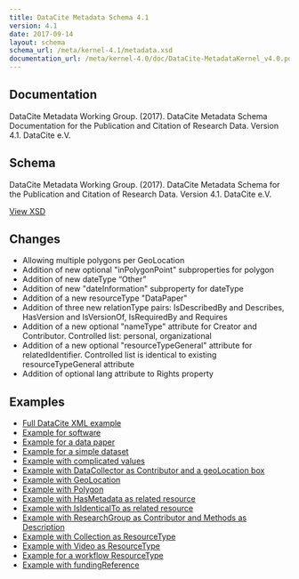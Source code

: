 ```yaml
---
title: DataCite Metadata Schema 4.1
version: 4.1
date: 2017-09-14
layout: schema
schema_url: /meta/kernel-4.1/metadata.xsd
documentation_url: /meta/kernel-4.0/doc/DataCite-MetadataKernel_v4.0.pdf
---
```


## Documentation
DataCite Metadata Working Group. (2017). DataCite Metadata Schema Documentation for the Publication and Citation of Research Data. Version 4.1. DataCite e.V.

## Schema
DataCite Metadata Working Group. (2017). DataCite Metadata Schema for the Publication and Citation of Research Data. Version 4.1. DataCite e.V.

<a href="metadata.xsd" class="btn">View XSD</a>

## Changes

* Allowing multiple polygons per GeoLocation
* Addition of new optional "inPolygonPoint" subproperties for polygon
* Addition of new dateType “Other”
*	Addition of new "dateInformation" subproperty for dateType
*	Addition of a new resourceType "DataPaper"
*	Addition of three new relationType pairs: IsDescribedBy and Describes, HasVersion and IsVersionOf, IsRequiredBy and Requires
* Addition of a new optional "nameType" attribute for Creator and Contributor. Controlled list: personal, organizational
* Addition of a new optional "resourceTypeGeneral" attribute for relatedIdentifier. Controlled list is identical to existing resourceTypeGeneral attribute
* Addition of optional lang attribute to Rights property

## Examples

* [Full DataCite XML example](example/datacite-example-full-v4.1.xml)
* [Example for software](example/datacite-example-software-v4.1.xml)
* [Example for a data paper](example/datacite-example-datapaper-v4.1.xml)
* [Example for a simple dataset](example/datacite-example-dataset-v4.1.xml)
* [Example with complicated values](example/datacite-example-complicated-v4.1.xml)
* [Example with DataCollector as Contributor and a geoLocation box](example/datacite-example-Box_dateCollected_DataCollector-v4.1.xml)
* [Example with GeoLocation](example/datacite-example-GeoLocation-v4.1.xml)
* [Example with Polygon](example/datacite-example-polygon-v4.1.xml)
* [Example with HasMetadata as related resource](example/datacite-example-HasMetadata-v4.1.xml)
* [Example with IsIdenticalTo as related resource](example/datacite-example-relationTypeIsIdenticalTo-v4.1.xml)
* [Example with ResearchGroup as Contributor and Methods as Description](example/datacite-example-ResearchGroup_Methods-v4.1.xml)
* [Example with Collection as ResourceType](example/datacite-example-ResourceTypeGeneral_Collection-v4.1.xml)
* [Example with Video as ResourceType](example/datacite-example-video-v4.1.xml)
* [Example for a workflow ResourceType](example/datacite-example-workflow-v4.1.xml)
* [Example with fundingReference](example/datacite-example-fundingReference-v.4.1.xml)
